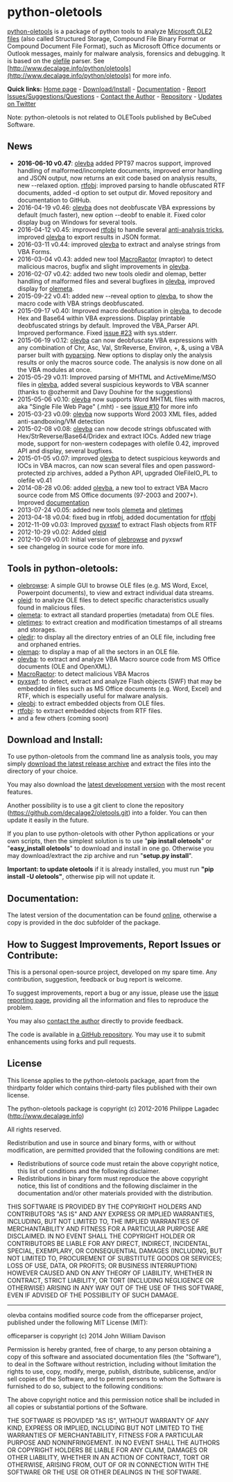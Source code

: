 python-oletools
===============

[python-oletools](http://www.decalage.info/python/oletools) is a package of python tools to analyze 
[Microsoft OLE2 files](http://en.wikipedia.org/wiki/Compound_File_Binary_Format) 
(also called Structured Storage, Compound File Binary Format or Compound Document File Format), 
such as Microsoft Office documents or Outlook messages, mainly for malware analysis, forensics and debugging. 
It is based on the [olefile](http://www.decalage.info/olefile) parser. 
See [http://www.decalage.info/python/oletools](http://www.decalage.info/python/oletools) for more info.  

**Quick links:** 
[Home page](http://www.decalage.info/python/oletools) - 
[Download/Install](https://github.com/decalage2/oletools/wiki/Install) -
[Documentation](https://github.com/decalage2/oletools/wiki) -
[Report Issues/Suggestions/Questions](https://github.com/decalage2/oletools/issues) -
[Contact the Author](http://decalage.info/contact) - 
[Repository](https://github.com/decalage2/oletools) -
[Updates on Twitter](https://twitter.com/decalage2)

Note: python-oletools is not related to OLETools published by BeCubed Software.

News
----

- **2016-06-10 v0.47**: [olevba](https://github.com/decalage2/oletools/wiki/olevba) added PPT97 macros support,
improved handling of malformed/incomplete documents, improved error handling and JSON output,
now returns an exit code based on analysis results, new --relaxed option.
[rtfobj](https://github.com/decalage2/oletools/wiki/rtfobj): improved parsing to handle obfuscated RTF documents,
added -d option to set output dir. Moved repository and documentation to GitHub.
- 2016-04-19 v0.46: [olevba](https://github.com/decalage2/oletools/wiki/olevba)
does not deobfuscate VBA expressions by default (much faster), new option --deobf
to enable it. Fixed color display bug on Windows for several tools.
- 2016-04-12 v0.45: improved [rtfobj](https://github.com/decalage2/oletools/wiki/rtfobj)
to handle several [anti-analysis tricks](http://www.decalage.info/rtf_tricks),
improved [olevba](https://github.com/decalage2/oletools/wiki/olevba)
to export results in JSON format.
- 2016-03-11 v0.44: improved [olevba](https://github.com/decalage2/oletools/wiki/olevba)
to extract and analyse strings from VBA Forms.
- 2016-03-04 v0.43: added new tool [MacroRaptor](https://github.com/decalage2/oletools/wiki/mraptor) (mraptor)
to detect malicious macros, bugfix and slight improvements in [olevba](https://github.com/decalage2/oletools/wiki/olevba).
- 2016-02-07 v0.42: added two new tools oledir and olemap, better handling of malformed
files and several bugfixes in [olevba](https://github.com/decalage2/oletools/wiki/olevba),
improved display for [olemeta](https://github.com/decalage2/oletools/wiki/olemeta).
- 2015-09-22 v0.41: added new --reveal option to [olevba](https://github.com/decalage2/oletools/wiki/olevba),
to show the macro code with VBA strings deobfuscated.
- 2015-09-17 v0.40: Improved macro deobfuscation in [olevba](https://github.com/decalage2/oletools/wiki/olevba),
to decode Hex and Base64 within VBA expressions. Display printable deobfuscated strings by 
default. Improved the VBA_Parser API. Improved performance. 
Fixed [issue #23](https://github.com/decalage2/oletools/issues/23) with sys.stderr.
- 2015-06-19 v0.12: [olevba](https://github.com/decalage2/oletools/wiki/olevba) can now deobfuscate VBA
expressions with any combination of Chr, Asc, Val, StrReverse, Environ, +, &, using a VBA parser built with
[pyparsing](http://pyparsing.wikispaces.com). New options to display only the analysis results or only the macros source code. 
The analysis is now done on all the VBA modules at once.
- 2015-05-29 v0.11: Improved parsing of MHTML and ActiveMime/MSO files in 
[olevba](https://github.com/decalage2/oletools/wiki/olevba), added several suspicious keywords to VBA scanner
(thanks to @ozhermit and Davy Douhine for the suggestions) 
- 2015-05-06 v0.10: [olevba](https://github.com/decalage2/oletools/wiki/olevba) now supports Word MHTML files
with macros, aka "Single File Web Page" (.mht) - see [issue #10](https://github.com/decalage2/oletools/issues/10) for more info
- 2015-03-23 v0.09: [olevba](https://github.com/decalage2/oletools/wiki/olevba) now supports Word 2003 XML files,
added anti-sandboxing/VM detection
- 2015-02-08 v0.08: [olevba](https://github.com/decalage2/oletools/wiki/olevba) can now decode strings
obfuscated with Hex/StrReverse/Base64/Dridex and extract IOCs. Added new triage mode, support for non-western
codepages with olefile 0.42, improved API and display, several bugfixes.
- 2015-01-05 v0.07: improved [olevba](https://github.com/decalage2/oletools/wiki/olevba) to detect suspicious
keywords and IOCs in VBA macros, can now scan several files and open password-protected zip archives, added a Python API,
upgraded OleFileIO_PL to olefile v0.41
- 2014-08-28 v0.06: added [olevba](https://github.com/decalage2/oletools/wiki/olevba), a new tool to extract VBA Macro
source code from MS Office documents (97-2003 and 2007+). Improved [documentation](https://github.com/decalage2/oletools/wiki)
- 2013-07-24 v0.05: added new tools [olemeta](https://github.com/decalage2/oletools/wiki/olemeta) and
[oletimes](https://github.com/decalage2/oletools/wiki/oletimes)
- 2013-04-18 v0.04: fixed bug in rtfobj, added documentation for [rtfobj](https://github.com/decalage2/oletools/wiki/rtfobj)
- 2012-11-09 v0.03: Improved [pyxswf](https://github.com/decalage2/oletools/wiki/pyxswf) to extract Flash objects from RTF
- 2012-10-29 v0.02: Added [oleid](https://github.com/decalage2/oletools/wiki/oleid)
- 2012-10-09 v0.01: Initial version of [olebrowse](https://github.com/decalage2/oletools/wiki/olebrowse) and pyxswf
- see changelog in source code for more info.


Tools in python-oletools:
-------------------------

- [olebrowse](https://github.com/decalage2/oletools/wiki/olebrowse): A simple GUI to browse OLE files (e.g. MS Word, Excel, Powerpoint documents), to
  view and extract individual data streams.
- [oleid](https://github.com/decalage2/oletools/wiki/oleid): to analyze OLE files to detect specific characteristics usually found in malicious files.
- [olemeta](https://github.com/decalage2/oletools/wiki/olemeta): to extract all standard properties (metadata) from OLE files.
- [oletimes](https://github.com/decalage2/oletools/wiki/oletimes): to extract creation and modification timestamps of all streams and storages.
- [oledir](https://github.com/decalage2/oletools/wiki/oledir): to display all the directory entries of an OLE file, including free and orphaned entries.
- [olemap](https://github.com/decalage2/oletools/wiki/olemap): to display a map of all the sectors in an OLE file.
- [olevba](https://github.com/decalage2/oletools/wiki/olevba): to extract and analyze VBA Macro source code from MS Office documents (OLE and OpenXML).
- [MacroRaptor](https://github.com/decalage2/oletools/wiki/mraptor): to detect malicious VBA Macros
- [pyxswf](https://github.com/decalage2/oletools/wiki/pyxswf): to detect, extract and analyze Flash objects (SWF) that may
  be embedded in files such as MS Office documents (e.g. Word, Excel) and RTF,
  which is especially useful for malware analysis.
- [oleobj](https://github.com/decalage2/oletools/wiki/oleobj): to extract embedded objects from OLE files.
- [rtfobj](https://github.com/decalage2/oletools/wiki/rtfobj): to extract embedded objects from RTF files.
- and a few others (coming soon)

Download and Install:
---------------------

To use python-oletools from the command line as analysis tools, you may simply 
[download the latest release archive](https://github.com/decalage2/oletools/releases)
and extract the files into the directory of your choice.

You may also download the [latest development version](https://github.com/decalage2/oletools/archive/master.zip) with the most recent features.

Another possibility is to use a git client to clone the repository (https://github.com/decalage2/oletools.git) into a folder.
You can then update it easily in the future.

If you plan to use python-oletools with other Python applications or your own scripts, then the simplest solution is to 
use "**pip install oletools**" or "**easy_install oletools**" to download and install in one go. Otherwise you may 
download/extract the zip archive and run "**setup.py install**". 

**Important: to update oletools** if it is already installed, you must run **"pip install -U oletools"**, otherwise pip
will not update it.

Documentation:
--------------

The latest version of the documentation can be found [online](https://github.com/decalage2/oletools/wiki), otherwise
a copy is provided in the doc subfolder of the package.


How to Suggest Improvements, Report Issues or Contribute:
---------------------------------------------------------

This is a personal open-source project, developed on my spare time. Any contribution, suggestion, feedback or bug 
report is welcome.

To suggest improvements, report a bug or any issue, please use the 
[issue reporting page](https://github.com/decalage2/oletools/issues), providing all the
information and files to reproduce the problem. 

You may also [contact the author](http://decalage.info/contact) directly to provide feedback.

The code is available in [a GitHub repository](https://github.com/decalage2/oletools). You may use it
to submit enhancements using forks and pull requests.

License
-------

This license applies to the python-oletools package, apart from the thirdparty folder which contains third-party files 
published with their own license.

The python-oletools package is copyright (c) 2012-2016 Philippe Lagadec (http://www.decalage.info)

All rights reserved.

Redistribution and use in source and binary forms, with or without modification,
are permitted provided that the following conditions are met:

 * Redistributions of source code must retain the above copyright notice, this
   list of conditions and the following disclaimer.
 * Redistributions in binary form must reproduce the above copyright notice,
   this list of conditions and the following disclaimer in the documentation
   and/or other materials provided with the distribution.

THIS SOFTWARE IS PROVIDED BY THE COPYRIGHT HOLDERS AND CONTRIBUTORS "AS IS" AND
ANY EXPRESS OR IMPLIED WARRANTIES, INCLUDING, BUT NOT LIMITED TO, THE IMPLIED
WARRANTIES OF MERCHANTABILITY AND FITNESS FOR A PARTICULAR PURPOSE ARE
DISCLAIMED. IN NO EVENT SHALL THE COPYRIGHT HOLDER OR CONTRIBUTORS BE LIABLE
FOR ANY DIRECT, INDIRECT, INCIDENTAL, SPECIAL, EXEMPLARY, OR CONSEQUENTIAL
DAMAGES (INCLUDING, BUT NOT LIMITED TO, PROCUREMENT OF SUBSTITUTE GOODS OR
SERVICES; LOSS OF USE, DATA, OR PROFITS; OR BUSINESS INTERRUPTION) HOWEVER
CAUSED AND ON ANY THEORY OF LIABILITY, WHETHER IN CONTRACT, STRICT LIABILITY,
OR TORT (INCLUDING NEGLIGENCE OR OTHERWISE) ARISING IN ANY WAY OUT OF THE USE
OF THIS SOFTWARE, EVEN IF ADVISED OF THE POSSIBILITY OF SUCH DAMAGE.


----------

olevba contains modified source code from the officeparser project, published
under the following MIT License (MIT):

officeparser is copyright (c) 2014 John William Davison

Permission is hereby granted, free of charge, to any person obtaining a copy
of this software and associated documentation files (the "Software"), to deal
in the Software without restriction, including without limitation the rights
to use, copy, modify, merge, publish, distribute, sublicense, and/or sell
copies of the Software, and to permit persons to whom the Software is
furnished to do so, subject to the following conditions:

The above copyright notice and this permission notice shall be included in all
copies or substantial portions of the Software.

THE SOFTWARE IS PROVIDED "AS IS", WITHOUT WARRANTY OF ANY KIND, EXPRESS OR
IMPLIED, INCLUDING BUT NOT LIMITED TO THE WARRANTIES OF MERCHANTABILITY,
FITNESS FOR A PARTICULAR PURPOSE AND NONINFRINGEMENT. IN NO EVENT SHALL THE
AUTHORS OR COPYRIGHT HOLDERS BE LIABLE FOR ANY CLAIM, DAMAGES OR OTHER
LIABILITY, WHETHER IN AN ACTION OF CONTRACT, TORT OR OTHERWISE, ARISING FROM,
OUT OF OR IN CONNECTION WITH THE SOFTWARE OR THE USE OR OTHER DEALINGS IN THE
SOFTWARE.
